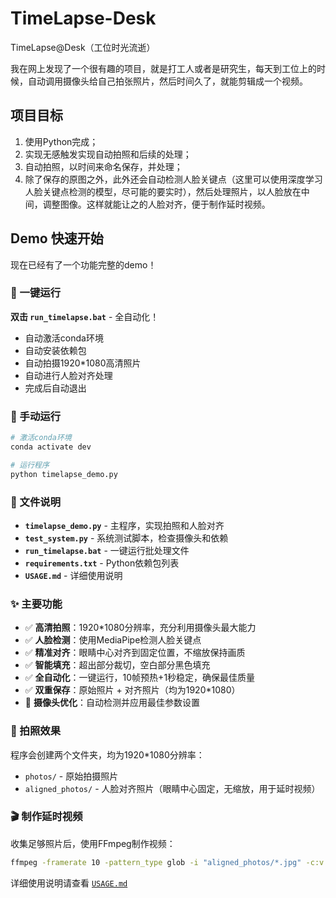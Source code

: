 # TimeLapse-Desk
TimeLapse@Desk（工位时光流逝）

我在网上发现了一个很有趣的项目，就是打工人或者是研究生，每天到工位上的时候，自动调用摄像头给自己拍张照片，然后时间久了，就能剪辑成一个视频。

## 项目目标
1. 使用Python完成；
2. 实现无感触发实现自动拍照和后续的处理；
3. 自动拍照，以时间来命名保存，并处理；
4. 除了保存的原图之外，此外还会自动检测人脸关键点（这里可以使用深度学习人脸关键点检测的模型，尽可能的要实时），然后处理照片，以人脸放在中间，调整图像。这样就能让之的人脸对齐，便于制作延时视频。

## Demo 快速开始

现在已经有了一个功能完整的demo！

### 🚀 一键运行

**双击 `run_timelapse.bat`** - 全自动化！
- 自动激活conda环境
- 自动安装依赖包
- 自动拍摄1920*1080高清照片
- 自动进行人脸对齐处理
- 完成后自动退出

### 🔧 手动运行

```bash
# 激活conda环境
conda activate dev

# 运行程序
python timelapse_demo.py
```

### 📁 文件说明

- **`timelapse_demo.py`** - 主程序，实现拍照和人脸对齐
- **`test_system.py`** - 系统测试脚本，检查摄像头和依赖
- **`run_timelapse.bat`** - 一键运行批处理文件
- **`requirements.txt`** - Python依赖包列表
- **`USAGE.md`** - 详细使用说明

### ✨ 主要功能

- ✅ **高清拍照**：1920*1080分辨率，充分利用摄像头最大能力
- ✅ **人脸检测**：使用MediaPipe检测人脸关键点  
- ✅ **精准对齐**：眼睛中心对齐到固定位置，不缩放保持画质
- ✅ **智能填充**：超出部分裁切，空白部分黑色填充
- ✅ **全自动化**：一键运行，10帧预热+1秒稳定，确保最佳质量
- ✅ **双重保存**：原始照片 + 对齐照片（均为1920*1080）
- 🔧 **摄像头优化**：自动检测并应用最佳参数设置

### 📸 拍照效果

程序会创建两个文件夹，均为1920*1080分辨率：
- `photos/` - 原始拍摄照片
- `aligned_photos/` - 人脸对齐照片（眼睛中心固定，无缩放，用于延时视频）

### 🎬 制作延时视频

收集足够照片后，使用FFmpeg制作视频：

```bash
ffmpeg -framerate 10 -pattern_type glob -i "aligned_photos/*.jpg" -c:v libx264 -pix_fmt yuv420p timelapse.mp4
```

详细使用说明请查看 [`USAGE.md`](USAGE.md)

